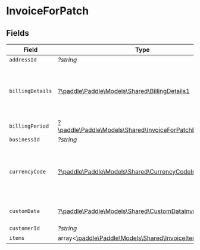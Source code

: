 # InvoiceForPatch


## Fields

| Field                                                                                                             | Type                                                                                                              | Required                                                                                                          | Description                                                                                                       | Example                                                                                                           |
| ----------------------------------------------------------------------------------------------------------------- | ----------------------------------------------------------------------------------------------------------------- | ----------------------------------------------------------------------------------------------------------------- | ----------------------------------------------------------------------------------------------------------------- | ----------------------------------------------------------------------------------------------------------------- |
| `addressId`                                                                                                       | *?string*                                                                                                         | :heavy_minus_sign:                                                                                                | N/A                                                                                                               | add_01ghbm9egqcxtz4ap4dfg8dtaf                                                                                    |
| `billingDetails`                                                                                                  | [?\paddle\Paddle\Models\Shared\BillingDetails1](../../Models/Shared/BillingDetails1.md)                           | :heavy_minus_sign:                                                                                                | Details for invoicing. Required if `collection_mode` is set to `manual`. Otherwise must be `null`.                |                                                                                                                   |
| `billingPeriod`                                                                                                   | [?\paddle\Paddle\Models\Shared\InvoiceForPatchBillingPeriod](../../Models/Shared/InvoiceForPatchBillingPeriod.md) | :heavy_minus_sign:                                                                                                | N/A                                                                                                               |                                                                                                                   |
| `businessId`                                                                                                      | *?string*                                                                                                         | :heavy_minus_sign:                                                                                                | N/A                                                                                                               | biz_01ghbmaszjgjd47g5f3d9vw7hg                                                                                    |
| `currencyCode`                                                                                                    | [?\paddle\Paddle\Models\Shared\CurrencyCodeInvoice](../../Models/Shared/CurrencyCodeInvoice.md)                   | :heavy_minus_sign:                                                                                                | Currency codes accepted for invoice. Current accepted currencies for invoice: EUR, GPB and USD.                   |                                                                                                                   |
| `customData`                                                                                                      | [?\paddle\Paddle\Models\Shared\CustomDataInvoice](../../Models/Shared/CustomDataInvoice.md)                       | :heavy_minus_sign:                                                                                                | Key/value pairs of any custom data                                                                                |                                                                                                                   |
| `customerId`                                                                                                      | *?string*                                                                                                         | :heavy_minus_sign:                                                                                                | N/A                                                                                                               | ctm_01ghbm8g2qxsjp07p5ywsy61cs                                                                                    |
| `items`                                                                                                           | array<[\paddle\Paddle\Models\Shared\InvoiceItem](../../Models/Shared/InvoiceItem.md)>                             | :heavy_minus_sign:                                                                                                | N/A                                                                                                               |                                                                                                                   |